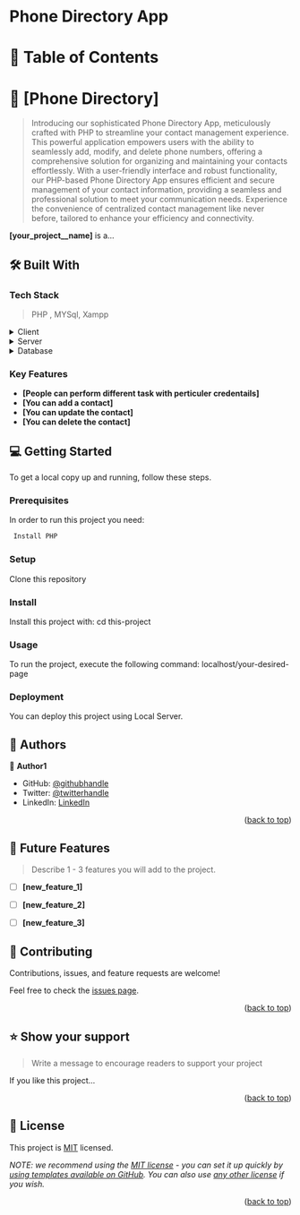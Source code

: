 

# Phone Directory App

<!-- TABLE OF CONTENTS -->

# 📗 Table of Contents



<!-- PROJECT DESCRIPTION -->

# 📖 [Phone Directory] <a name="Phone Directory"></a>

> Introducing our sophisticated Phone Directory App, meticulously crafted with PHP to streamline your contact management experience. This powerful application empowers users with the ability to seamlessly add, modify, and delete phone numbers, offering a comprehensive solution for organizing and maintaining your contacts effortlessly. With a user-friendly interface and robust functionality, our PHP-based Phone Directory App ensures efficient and secure management of your contact information, providing a seamless and professional solution to meet your communication needs. Experience the convenience of centralized contact management like never before, tailored to enhance your efficiency and connectivity.

**[your_project__name]** is a...

## 🛠 Built With <a name="PHP"></a>

### Tech Stack <a name="tech-stack"></a>

> PHP , MYSql, Xampp

<details>
  <summary>Client</summary>
  <ul>
    <li><a href="#">PHP</a></li>
  </ul>
</details>

<details>
  <summary>Server</summary>
  <ul>
    <li><a href="#">Xampp</a></li>
  </ul>
</details>

<details>
<summary>Database</summary>
  <ul>
    <li><a href="#">MYSQL</a></li>
  </ul>
</details>

<!-- Features -->

### Key Features <a name="key-features"></a>

> 

- **[People can perform different task with perticuler credentails]**
- **[You can add a contact]**
- **[You can update the contact]**
- **[You can delete the contact]**



<!-- LIVE DEMO -->

<!-- ## 🚀 Live Demo <a name="live-demo"></a> -->

<!-- > Add a link to your deployed project.

- [Live Demo Link](https://google.com) -->


<!-- GETTING STARTED -->

## 💻 Getting Started <a name="getting-started"></a>


To get a local copy up and running, follow these steps.

### Prerequisites

In order to run this project you need:



```sh
 Install PHP
```


### Setup

Clone this repository

<!--
Example commands:

```sh
  cd my-folder
  git clone git@github.com:myaccount/my-project.git
```
--->

### Install

Install this project with: cd this-project

<!--
Example command:

```sh
  cd my-project
  gem install
```
--->

### Usage

To run the project, execute the following command: localhost/your-desired-page

<!--
Example command:

```sh
  rails server
```
--->

<!-- ### Run tests

To run tests, run the following command: -->

<!--
Example command:

```sh
  bin/rails test test/models/article_test.rb
```
--->

### Deployment

You can deploy this project using Local Server.

<!--
Example:

```sh

```
 -->



<!-- AUTHORS -->

## 👥 Authors <a name="authors"></a>

> 

👤 **Author1**

- GitHub: [@githubhandle](https://github.com/safar1212)
- Twitter: [@twitterhandle](https://twitter.com/safar999)
- LinkedIn: [LinkedIn](https://linkedin.com/in/safar9)


<p align="right">(<a href="#readme-top">back to top</a>)</p>

<!-- FUTURE FEATURES -->

## 🔭 Future Features <a name="future-features"></a>

> Describe 1 - 3 features you will add to the project.

- [ ] **[new_feature_1]**
- [ ] **[new_feature_2]**
- [ ] **[new_feature_3]**


<!-- CONTRIBUTING -->

## 🤝 Contributing <a name="contributing"></a>

Contributions, issues, and feature requests are welcome!

Feel free to check the [issues page](../../issues/).

<p align="right">(<a href="#readme-top">back to top</a>)</p>

<!-- SUPPORT -->

## ⭐️ Show your support <a name="support"></a>

> Write a message to encourage readers to support your project

If you like this project...

<p align="right">(<a href="#readme-top">back to top</a>)</p>

<!-- ACKNOWLEDGEMENTS -->

<!-- ## 🙏 Acknowledgments <a name="acknowledgements"></a>

> Give credit to everyone who inspired your codebase.

I would like to thank...

<p align="right">(<a href="#readme-top">back to top</a>)</p> -->

<!-- FAQ (optional) -->

<!-- ## ❓ FAQ (OPTIONAL) <a name="faq"></a>

> Add at least 2 questions new developers would ask when they decide to use your project.

- **[Question_1]**

  - [Answer_1]

- **[Question_2]**

  - [Answer_2]

<p align="right">(<a href="#readme-top">back to top</a>)</p> -->

<!-- LICENSE -->

## 📝 License <a name="license"></a>

This project is [MIT](./LICENSE) licensed.

_NOTE: we recommend using the [MIT license](https://choosealicense.com/licenses/mit/) - you can set it up quickly by [using templates available on GitHub](https://docs.github.com/en/communities/setting-up-your-project-for-healthy-contributions/adding-a-license-to-a-repository). You can also use [any other license](https://choosealicense.com/licenses/) if you wish._

<p align="right">(<a href="#readme-top">back to top</a>)</p>
